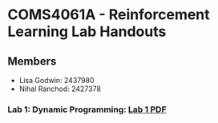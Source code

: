 # COMS4061A - Reinforcement Learning Lab Handouts

## Members
- Lisa Godwin: 2437980
- Nihal Ranchod: 2427378

### Lab 1: Dynamic Programming: [Lab 1 PDF](./Lab%201/Lab_1-Handout.pdf)

